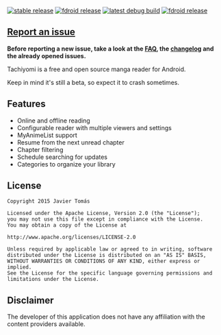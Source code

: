 [![stable release](https://img.shields.io/badge/release-v0.1.4-blue.svg)](https://github.com/inorichi/tachiyomi/releases)
[![fdroid release](https://img.shields.io/badge/release-F--Droid-blue.svg)](https://f-droid.org/repository/browse/?fdid=eu.kanade.tachiyomi)
[![latest debug build](https://img.shields.io/badge/debug-latest%20build-blue.svg)](http://tachiyomi.kanade.eu/latest/app-debug.apk)
[![fdroid release](https://img.shields.io/badge/debug-F--Droid-blue.svg)](//github.com/inorichi/tachiyomi/wiki/FDroid-for-debug-versions)

## [Report an issue](https://github.com/inorichi/tachiyomi/blob/master/.github/CONTRIBUTING.md)

**Before reporting a new issue, take a look at the [FAQ](https://github.com/inorichi/tachiyomi/wiki/FAQ), the [changelog](https://github.com/inorichi/tachiyomi/releases) and the already opened issues.**

Tachiyomi is a free and open source manga reader for Android.

Keep in mind it's still a beta, so expect it to crash sometimes.

## Features

* Online and offline reading
* Configurable reader with multiple viewers and settings
* MyAnimeList support
* Resume from the next unread chapter
* Chapter filtering
* Schedule searching for updates
* Categories to organize your library

## License

    Copyright 2015 Javier Tomás

    Licensed under the Apache License, Version 2.0 (the "License");
    you may not use this file except in compliance with the License.
    You may obtain a copy of the License at

    http://www.apache.org/licenses/LICENSE-2.0

    Unless required by applicable law or agreed to in writing, software
    distributed under the License is distributed on an "AS IS" BASIS,
    WITHOUT WARRANTIES OR CONDITIONS OF ANY KIND, either express or implied.
    See the License for the specific language governing permissions and
    limitations under the License.

## Disclaimer

The developer of this application does not have any affiliation with the content providers available.
